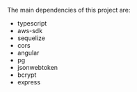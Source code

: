 The main dependencies of this project are:

- typescript
- aws-sdk
- sequelize
- cors
- angular
- pg
- jsonwebtoken
- bcrypt
- express
